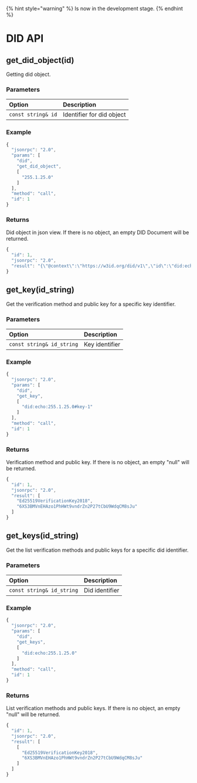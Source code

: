 {% hint style="warning" %}
Is now in the development stage.
{% endhint %}

# DID API

## get\_did\_object\(id\)

Getting did object.

### Parameters

| Option | Description |
| :--- | :--- |
| `const string& id` | Identifier for did object |

### Example

```javascript
{
  "jsonrpc": "2.0",
  "params": [
    "did",
    "get_did_object",
    [
      "255.1.25.0"
    ]
  ],
  "method": "call",
  "id": 1
}
```

### Returns

Did object in json view. If there is no object, an empty DID Document will be returned.

```javascript
{
  "id": 1,
  "jsonrpc": "2.0",
  "result": "{\"@context\":\"https://w3id.org/did/v1\",\"id\":\"did:echo:255.1.25.0\",\"publicKey\":[{\"id\":\"did:echo:255.1.25.0\",\"type\":\"Ed25519VerificationKey2018\",\"publicKeyBase58\":\"6XS3BMVnEHAzo1PhHWt9vndrZn2P27tCbU9WdqCM8sJu#key-1\"}],\"authentication\":[{\"type\":\"Ed25519SignatureAuthentication2018\",\"publicKey\":\"did:echo:255.1.25.0#key-1\"}]}"
}
```

## get\_key(id\_string\)

Get the verification method and public key for a specific key identifier.

### Parameters

| Option | Description |
| :--- | :--- |
| `const string& id_string` | Key identifier |

### Example

```javascript
{
  "jsonrpc": "2.0",
  "params": [
    "did",
    "get_key",
    [
      "did:echo:255.1.25.0#key-1"
    ]
  ],
  "method": "call",
  "id": 1
}
```

### Returns

Verification method and public key. If there is no object, an empty "null" will be returned.

```javascript
{
  "id": 1,
  "jsonrpc": "2.0",
  "result": [
    "Ed25519VerificationKey2018",
    "6XS3BMVnEHAzo1PhHWt9vndrZn2P27tCbU9WdqCM8sJu"
  ]
}
```

## get\_keys(id\_string\)

Get the list verification methods and public keys for a specific did identifier.

### Parameters

| Option | Description |
| :--- | :--- |
| `const string& id_string` | Did identifier |

### Example

```javascript
{
  "jsonrpc": "2.0",
  "params": [
    "did",
    "get_keys",
    [
      "did:echo:255.1.25.0"
    ]
  ],
  "method": "call",
  "id": 1
}
```

### Returns

List verification methods and public keys. If there is no object, an empty "null" will be returned.

```javascript
{
  "id": 1,
  "jsonrpc": "2.0",
  "result": [
    [
      "Ed25519VerificationKey2018",
      "6XS3BMVnEHAzo1PhHWt9vndrZn2P27tCbU9WdqCM8sJu"
    ]
  ]
}
```
